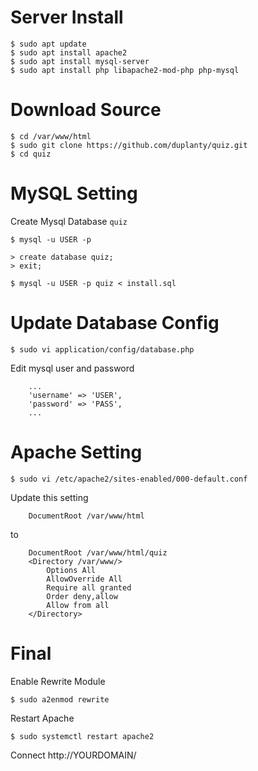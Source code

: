 # Server Install
```
$ sudo apt update
$ sudo apt install apache2
$ sudo apt install mysql-server
$ sudo apt install php libapache2-mod-php php-mysql
```

# Download Source
```
$ cd /var/www/html
$ sudo git clone https://github.com/duplanty/quiz.git
$ cd quiz
```

# MySQL Setting
Create Mysql Database `quiz`
```
$ mysql -u USER -p
```
```
> create database quiz;
> exit;
```
```
$ mysql -u USER -p quiz < install.sql
```

# Update Database Config
```
$ sudo vi application/config/database.php
```
Edit mysql user and password
```
	...
	'username' => 'USER',
	'password' => 'PASS',
	...
```

# Apache Setting
```
$ sudo vi /etc/apache2/sites-enabled/000-default.conf
```
Update this setting
```
    DocumentRoot /var/www/html
```
to
```
    DocumentRoot /var/www/html/quiz
    <Directory /var/www/>
        Options All
        AllowOverride All
        Require all granted
        Order deny,allow
        Allow from all
    </Directory>
```

# Final
Enable Rewrite Module
```
$ sudo a2enmod rewrite
```
Restart Apache
```
$ sudo systemctl restart apache2
```
Connect http://YOURDOMAIN/

